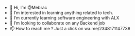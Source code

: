 - 👋 Hi, I’m @Mebrac
- 👀 I’m interested in learning anything related to tech.
- 🌱 I’m currently learning software engineering with ALX 
- 💞️ I’m looking to collaborate on any Backend job
- 📫 How to reach me ?
Just a click on wa.me/2348171147738

<!---
Mebrac/Mebrac is a ✨ special ✨ repository because its `README.md` (this file) appears on your GitHub profile.
You can click the Preview link to take a look at your changes.
--->

